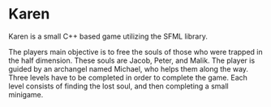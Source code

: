 # Karen
Karen is a small C++ based game utilizing the SFML library.

The players main objective is to free the souls of those who were trapped in the half dimension. These souls are Jacob, Peter, and Malik. The player is guided by an archangel named Michael, who helps them along the way. Three levels have to be completed in order to complete the game. Each level consists of finding the lost soul, and then completing a small minigame.
